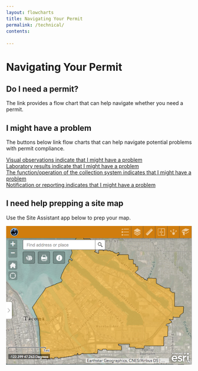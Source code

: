 ```yaml
---
layout: flowcharts
title: Navigating Your Permit
permalink: /technical/
contents:

---
```


# Navigating Your Permit

## Do I need a permit?

The link provides a flow chart that can help navigate whether you need a permit.
<!-- Flow Chart created by Kris Symer TBD -->

## I might have a problem

The buttons below link flow charts that can help navigate potential problems with permit compliance.

<div class='container-fluid'>
	<div class='row'>
		<div class='col-xs-12 col-md-3  flowchart_link blue'>
			<a href='visual'>Visual observations indicate that I might have a problem</a>
		</div>
		<div class='col-xs-12 col-md-3  flowchart_link blue'>
			<a href='lab'>Laboratory results indicate that I might have a problem</a>
		</div>
		<div class='col-xs-12 col-md-3  flowchart_link blue'>
			<a href='system'>The function/operation of the collection system indicates that I might have a problem</a>
		</div>
		<div class='col-xs-12 col-md-3  flowchart_link blue'>
			<a href='notification'>Notification or reporting indicates that I might have a problem</a>
		</div>
	</div>
</div>

## I need help prepping a site map

Use the Site Assistant app below to prep your map.

<div class='container-fluid'>
	<div class='row'>
		<div class='col-xs-12 col-md-8 maplink'>
			<a href='https://wa-sw-ctr.maps.arcgis.com/apps/webappviewer/index.html?id=38162067e5d9447e84093add9389e25e'>
				<img class='img-responsive' src="../../assets/img/mapping-application.png" />
			</a>
		</div>
	</div>
</div>
